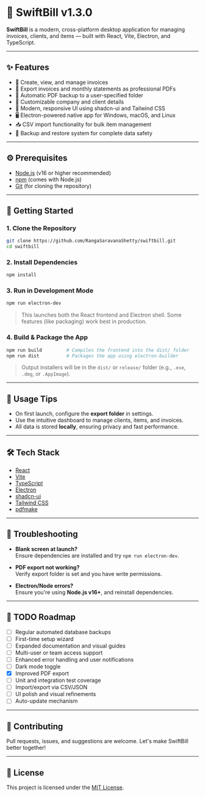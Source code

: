 # 🚀 SwiftBill v1.3.0

**SwiftBill** is a modern, cross-platform desktop application for managing invoices, clients, and items — built with React, Vite, Electron, and TypeScript.

---

## ✨ Features

- 🧾 Create, view, and manage invoices  
- 📄 Export invoices and monthly statements as professional PDFs  
- 💾 Automatic PDF backup to a user-specified folder  
- 🏢 Customizable company and client details  
- 🎨 Modern, responsive UI using shadcn-ui and Tailwind CSS  
- 🖥️ Electron-powered native app for Windows, macOS, and Linux  
- 📥 CSV import functionality for bulk item management  
- 🔄 Backup and restore system for complete data safety  

---

## ⚙️ Prerequisites

- [Node.js](https://nodejs.org/) (v16 or higher recommended)  
- [npm](https://www.npmjs.com/) (comes with Node.js)  
- [Git](https://git-scm.com/) (for cloning the repository)  

---

## 🚀 Getting Started

### 1. Clone the Repository

```bash
git clone https://github.com/RangaSaravanaShetty/swiftbill.git
cd swiftbill
```

### 2. Install Dependencies

```bash
npm install
```

### 3. Run in Development Mode

```bash
npm run electron-dev
```

> This launches both the React frontend and Electron shell. Some features (like packaging) work best in production.

### 4. Build & Package the App

```bash
npm run build         # Compiles the frontend into the dist/ folder
npm run dist          # Packages the app using electron-builder
```

> Output installers will be in the `dist/` or `release/` folder (e.g., `.exe`, `.dmg`, or `.AppImage`).

---

## 🧠 Usage Tips

- On first launch, configure the **export folder** in settings.  
- Use the intuitive dashboard to manage clients, items, and invoices.  
- All data is stored **locally**, ensuring privacy and fast performance.  

---

## 🛠 Tech Stack

- [React](https://react.dev/)  
- [Vite](https://vitejs.dev/)  
- [TypeScript](https://www.typescriptlang.org/)  
- [Electron](https://www.electronjs.org/)  
- [shadcn-ui](https://ui.shadcn.com/)  
- [Tailwind CSS](https://tailwindcss.com/)  
- [pdfmake](https://pdfmake.github.io/docs/)  

---

## 🐞 Troubleshooting

- **Blank screen at launch?**  
  Ensure dependencies are installed and try `npm run electron-dev`.

- **PDF export not working?**  
  Verify export folder is set and you have write permissions.

- **Electron/Node errors?**  
  Ensure you're using **Node.js v16+**, and reinstall dependencies.

---

## 📝 TODO Roadmap

- [ ] Regular automated database backups  
- [ ] First-time setup wizard  
- [ ] Expanded documentation and visual guides  
- [ ] Multi-user or team access support  
- [ ] Enhanced error handling and user notifications  
- [ ] Dark mode toggle  
- [x] Improved PDF export  
- [ ] Unit and integration test coverage  
- [ ] Import/export via CSV/JSON  
- [ ] UI polish and visual refinements  
- [ ] Auto-update mechanism  

---

## 🤝 Contributing

Pull requests, issues, and suggestions are welcome. Let's make SwiftBill better together!

---

## 📄 License

This project is licensed under the [MIT License](LICENSE).
